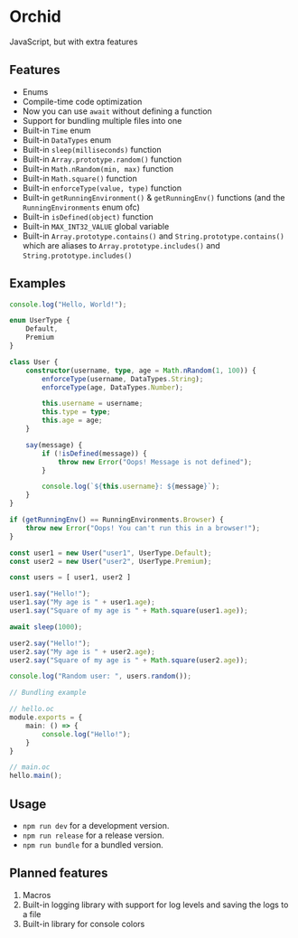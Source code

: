 # Orchid

JavaScript, but with extra features

## Features

* Enums
* Compile-time code optimization
* Now you can use `await` without defining a function
* Support for bundling multiple files into one
* Built-in `Time` enum
* Built-in `DataTypes` enum
* Built-in `sleep(milliseconds)` function
* Built-in `Array.prototype.random()` function
* Built-in `Math.nRandom(min, max)` function
* Built-in `Math.square()` function
* Built-in `enforceType(value, type)` function
* Built-in `getRunningEnvironment()` & `getRunningEnv()` functions (and the `RunningEnvironments` enum ofc)
* Built-in `isDefined(object)` function
* Built-in `MAX_INT32_VALUE` global variable
* Built-in `Array.prototype.contains()` and `String.prototype.contains()` which are aliases to `Array.prototype.includes()` and `String.prototype.includes()`

## Examples

```ts
console.log("Hello, World!");
```

```ts
enum UserType {
    Default,
    Premium
}

class User {
    constructor(username, type, age = Math.nRandom(1, 100)) {
        enforceType(username, DataTypes.String);
        enforceType(age, DataTypes.Number);

        this.username = username;
        this.type = type;
        this.age = age;
    }

    say(message) {
        if (!isDefined(message)) {
            throw new Error("Oops! Message is not defined");
        }

        console.log(`${this.username}: ${message}`);
    }
}

if (getRunningEnv() == RunningEnvironments.Browser) {
    throw new Error("Oops! You can't run this in a browser!");
}

const user1 = new User("user1", UserType.Default);
const user2 = new User("user2", UserType.Premium);

const users = [ user1, user2 ]

user1.say("Hello!");
user1.say("My age is " + user1.age);
user1.say("Square of my age is " + Math.square(user1.age));

await sleep(1000);

user2.say("Hello!");
user2.say("My age is " + user2.age);
user2.say("Square of my age is " + Math.square(user2.age));

console.log("Random user: ", users.random());
```

```ts
// Bundling example

// hello.oc
module.exports = {
    main: () => {
        console.log("Hello!");
    }
}

// main.oc
hello.main();
```

## Usage

* `npm run dev` for a development version. 
* `npm run release` for a release version. 
* `npm run bundle` for a bundled version.

## Planned features

1. Macros
2. Built-in logging library with support for log levels and saving the logs to a file
3. Built-in library for console colors
